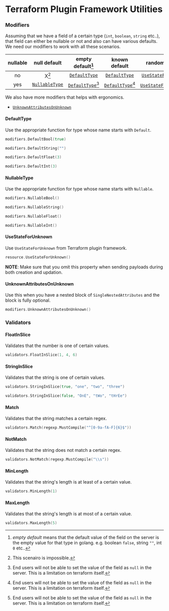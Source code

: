 # Terraform Plugin Framework Utilities

### Modifiers

Assuming that we have a field of a certain type (`int`, `boolean`, `string` etc..), that field can either be nullable or not and also can have various defaults. We need our modifiers to work with all these scenarios.

| nullable |    null default    |   empty default[^1]   |     known default     |        random default        |
| :------: | :----------------: | :-------------------: | :-------------------: | :--------------------------: |
|    no    |       X[^2]        |   [`DefaultType`][]   |   [`DefaultType`][]   |   [`UseStateForUnknown`][]   |
|   yes    | [`NullableType`][] | [`DefaultType`][][^3] | [`DefaultType`][][^3] | [`UseStateForUnknown`][][^3] |

[^1]: _empty default_ means that the default value of the field on the server is the empty value for that type in golang. e.g. boolean `false`, string `""`, int `0` etc..
[^2]: This scenairo is impossible.
[^3]: End users will not be able to set the value of the field as `null` in the server. This is a limitation on terraform itself.

We also have more modifiers that helps with ergonomics.

* [`UnknownAttributesOnUnknown`][]

[`UnknownAttributesOnUnknown`]: #unknownattributesonunknown
[`DefaultType`]: #defaulttype
[`NullableType`]: #nullabletype
[`UseStateForUnknown`]: #usestateforunknown

#### DefaultType

Use the appropriate function for type whose name starts with `Default`.

```go
modifiers.DefaultBool(true)

modifiers.DefaultString("")

modifiers.DefaultFloat(3)

modifiers.DefaultInt(3)
```

#### NullableType

Use the appropriate function for type whose name starts with `Nullable`.

```go
modifiers.NullableBool()

modifiers.NullableString()

modifiers.NullableFloat()

modifiers.NullableInt()
```

#### UseStateForUnknown

Use `UseStateForUnknown` from Terraform plugin framework.

```go
resource.UseStateForUnknown()
```

**NOTE**: Make sure that you omit this property when sending payloads during both creation and updation.

#### UnknownAttributesOnUnknown

Use this when you have a nested block of `SingleNestedAttributes` and the block is fully optional.

```go
modifiers.UnknownAttributesOnUnknown()
```

### Validators

#### FloatInSlice

Validates that the number is one of certain values.

```go
validators.FloatInSlice(1, 4, 6)
```

#### StringInSlice

Validates that the string is one of certain values.

```go
validators.StringInSlice(true, "one", "two", "three")

validators.StringInSlice(false, "OnE", "tWo", "tHrEe")
```

#### Match

Validates that the string matches a certain regex.

```go
validators.Match(regexp.MustCompile("^[0-9a-fA-F]{6}$"))
```

#### NotMatch

Validates that the string does not match a certain regex.

```go
validators.NotMatch(regexp.MustCompile("\\s"))
```

#### MinLength

Validates that the string's length is at least of a certain value.

```go
validators.MinLength(1)
```

#### MaxLength

Validates that the string's length is at most of a certain value.

```go
validators.MaxLength(5)
```
